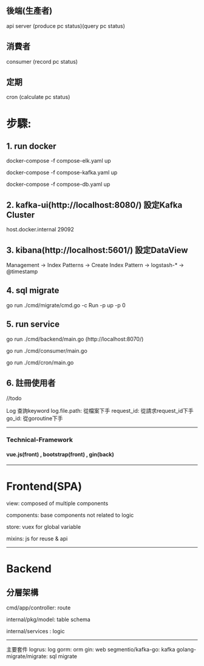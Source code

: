 ## 後端(生產者)
api server (produce pc status)(query pc status)
## 消費者
consumer (record pc status)
## 定期
cron (calculate pc status)


# 步驟:

## 1. run docker
docker-compose -f compose-elk.yaml up

docker-compose -f compose-kafka.yaml up

docker-compose -f compose-db.yaml up

## 2. kafka-ui(http://localhost:8080/) 設定Kafka Cluster
host.docker.internal 29092

## 3. kibana(http://localhost:5601/) 設定DataView 
Management -> Index Patterns -> Create Index Pattern -> logstash-* -> @timestamp

## 4. sql migrate
go run ./cmd/migrate/cmd.go -c Run -p up -p 0

## 5. run service
go run ./cmd/backend/main.go (http://localhost:8070/)

go run ./cmd/consumer/main.go

go run ./cmd/cron/main.go

## 6. 註冊使用者
//todo 


Log 查詢keyword
log.file.path: 從檔案下手
request_id: 從請求request_id下手
go_id: 從goroutine下手


---
### Technical-Framework
#### vue.js(front) , bootstrap(front) , gin(back)

---
# Frontend(SPA)

view: composed of multiple components

components: base components not related to logic

store: vuex for global variable

mixins: js for reuse &  api

---
# Backend

## 分層架構

cmd/app/controller: route

internal/pkg/model: table schema

internal/services : logic

---

主要套件
logrus: log
gorm: orm
gin: web
segmentio/kafka-go: kafka
golang-migrate/migrate: sql migrate



